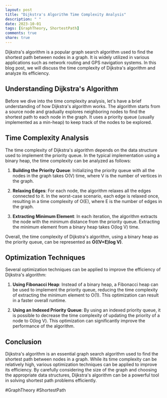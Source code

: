 ```yaml
---
layout: post
title: "Dijkstra's Algorithm Time Complexity Analysis"
description: " "
date: 2023-10-01
tags: [GraphTheory, ShortestPath]
comments: true
share: true
---
```


Dijkstra's algorithm is a popular graph search algorithm used to find the shortest path between nodes in a graph. It is widely utilized in various applications such as network routing and GPS navigation systems. In this blog post, we will discuss the time complexity of Dijkstra's algorithm and analyze its efficiency.

## Understanding Dijkstra's Algorithm

Before we dive into the time complexity analysis, let's have a brief understanding of how Dijkstra's algorithm works. The algorithm starts from a source node and gradually explores neighboring nodes to find the shortest path to each node in the graph. It uses a priority queue (usually implemented as a min-heap) to keep track of the nodes to be explored.

## Time Complexity Analysis

The time complexity of Dijkstra's algorithm depends on the data structure used to implement the priority queue. In the typical implementation using a binary heap, the time complexity can be analyzed as follows:

1. **Building the Priority Queue**: Initializing the priority queue with all the nodes in the graph takes O(V) time, where V is the number of vertices in the graph.

2. **Relaxing Edges**: For each node, the algorithm relaxes all the edges connected to it. In the worst-case scenario, each edge is relaxed once, resulting in a time complexity of O(E), where E is the number of edges in the graph.

3. **Extracting Minimum Element**: In each iteration, the algorithm extracts the node with the minimum distance from the priority queue. Extracting the minimum element from a binary heap takes O(log V) time.

Overall, the time complexity of Dijkstra's algorithm, using a binary heap as the priority queue, can be represented as **O((V+E)log V)**.

## Optimization Techniques

Several optimization techniques can be applied to improve the efficiency of Dijkstra's algorithm:

1. **Using Fibonacci Heap**: Instead of a binary heap, a Fibonacci heap can be used to implement the priority queue, reducing the time complexity of extracting the minimum element to O(1). This optimization can result in a faster overall runtime.

2. **Using an Indexed Priority Queue**: By using an indexed priority queue, it is possible to decrease the time complexity of updating the priority of a node to O(log V). This optimization can significantly improve the performance of the algorithm.

## Conclusion

Dijkstra's algorithm is an essential graph search algorithm used to find the shortest path between nodes in a graph. While its time complexity can be relatively high, various optimization techniques can be applied to improve its efficiency. By carefully considering the size of the graph and choosing the appropriate data structures, Dijkstra's algorithm can be a powerful tool in solving shortest path problems efficiently.

#GraphTheory #ShortestPath